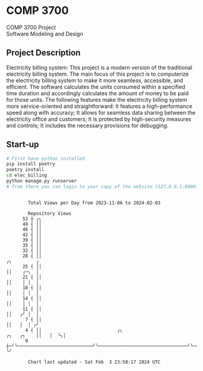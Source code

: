# COMP 3700
COMP 3700 Project  
Software Modeling and Design
## Project Description
Electricity billing system: This project is a modern version of the traditional electricity billing system. The main focus of this project is to computerize the electricity billing system to make it more seamless, accessible, and efficient. The software calculates the units consumed within a specified time duration and accordingly calculates the amount of money to be paid for those units. The following features make the electricity billing system more service-oriented and straightforward: It features a high-performance speed along with accuracy; It allows for seamless data sharing between the electricity office and customers; It is protected by high-security measures and controls; It includes the necessary provisions for debugging.

## Start-up
```bash
# First have python installed
pip install poetry
poetry install
cd elec_billing
python manage.py runserver
# from there you can login to your copy of the website (127.0.0.1:8000), default creds are admin/admin
```

```

        Total Views per Day from 2023-11-06 to 2024-02-03

        Repository Views
      53 ┼ ╭╮
      49 ┤ ││
      46 ┤ ││
      42 ┤ ││
      39 ┤ ││
      35 ┤ ││
      32 ┤ ││
      28 ┤ ││                                                                          ╭╮         ╭
      25 ┤ ││                                                                          ││    ╭─╮  │
      21 ┤ ││                                                                          ││    │ │  │
      18 ┤ ││                                                                          ││    │ │  │
      14 ┤ ││                                                                          ││    │ │  │
      11 ┤ ││                                                                          ││   ╭╯ │  │
       7 ┤ ││                                                                          ││   │  │ ╭╯
       4 ┤ ││                            ╭╮                                 ╭╮   ╭╮    ││   │  ╰╮│
       0 ┼─╯╰────────────────────────────╯╰─────────────────────────────────╯╰───╯╰────╯╰───╯   ╰╯

        Chart last updated - Sat Feb  3 23:58:17 2024 UTC
        
```
